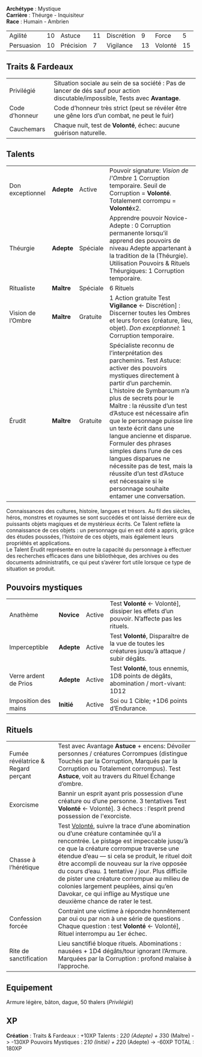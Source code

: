 **Archétype** : Mystique  
**Carrière** : Théurge - Inquisiteur  
**Race** : Humain - Ambrien

|     |     |     |     |     |     |     |     |
| --- | --- | --- | --- | --- | --- | --- | --- |
| Agilité | 10  | Astuce | 11  | Discrétion | 9   | Force | 5   |
| Persuasion | 10  | Précision | 7   | Vigilance | 13  | Volonté | 15  |

## Traits & Fardeaux

|     |     | 
| --- | --- |
| Privilégié|Situation sociale au sein de sa société : Pas de lancer de dés sauf pour action discutable/impossible, Tests avec **Avantage**. |
| Code d’honneur|Code d’honneur très strict (peut se révéler être une gêne lors d’un combat, ne peut le fuir) |
| Cauchemars|Chaque nuit, test de **Volonté**, échec: aucune guérison naturelle. |

## Talents

|     |     |     |     |
| --- | --- | --- | --- |
|Don exceptionnel| **Adepte**|Active|Pouvoir signature: _Vision de l'Ombre_ 1 Corruption temporaire. Seuil de Corruption = **Volonté**. Totalement corrompu = **Volonté**x2.|
|Théurgie|**Adepte**|Spéciale|Apprendre pouvoir Novice-Adepte : 0 Corruption permanente lorsqu’il apprend des pouvoirs de niveau Adepte appartenant à la tradition de la (Théurgie). Utilisation Pouvoirs & Rituels Théurgiques: 1 Corruption temporaire.|
|Ritualiste|**Maître**|Spéciale|6 Rituels|
|Vision de l’Ombre|**Maître**|Gratuite|1 Action gratuite Test **Vigilance** ← Discrétion] : Discerner toutes les Ombres et leurs forces (créature, lieu, objet). _Don exceptionnel_: 1 Corruption temporaire.|
|Érudit|**Maître**|Gratuite|Spécialiste reconnu de l’interprétation des parchemins. Test Astuce: activer des pouvoirs mystiques directement à partir d’un parchemin. L’histoire de Symbaroum n’a plus de secrets pour le Maître : la réussite d’un test d’Astuce est nécessaire afin que le personnage puisse lire un texte écrit dans une langue ancienne et disparue. Formuler des phrases simples dans l’une de ces langues disparues ne nécessite pas de test, mais la réussite d’un test d’Astuce est nécessaire si le personnage souhaite entamer une conversation.|

Connaissances des cultures, histoire, langues et trésors. Au fil des siècles, héros, monstres et royaumes se sont succédés et ont laissé derrière eux de puissants objets magiques et de mystérieux écrits. Ce Talent reflète la connaissance de ces objets : un personnage qui en est doté a appris, grâce des études poussées, l’histoire de ces objets, mais également leurs propriétés et applications.  
Le Talent Érudit représente en outre la capacité du personnage à effectuer des recherches efficaces dans une bibliothèque, des archives ou des documents administratifs, ce qui peut s’avérer fort utile lorsque ce type de situation se produit.

## Pouvoirs mystiques

|     |     |     |     |
| --- | --- | --- | --- |
|Anathème|**Novice**|Active|Test **Volonté** ← Volonté], dissiper les effets d’un pouvoir. N’affecte pas les rituels.|
|Imperceptible|**Adepte**|Active|Test **Volonté**, Disparaître de la vue de toutes les créatures jusqu’à attaque / subir dégâts.|
|Verre ardent de Prios|**Adepte**|Active|Test **Volonté**, tous ennemis, 1D8 points de dégâts, abomination / mort-vivant: 1D12|
|Imposition des mains|**Initié**|Active|Soi ou 1 Cible; +1D6 points d’Endurance.|

## Rituels

|     |     |
| --- | --- |
|Fumée révélatrice & Regard perçant|Test avec Avantage **Astuce** + encens: Dévoiler personnes / créatures Corrompues (distingue Touchés par la Corruption, Marqués par la Corruption ou Totalement corrompus). Test **Astuce**, voit au travers du Rituel Échange d’ombre.|
|Exorcisme|Bannir un esprit ayant pris possession d’une créature ou d’une personne. 3 tentatives Test **Volonté** ← Volonté]. 3 échecs : l’esprit prend possession de l'exorciste.|
|Chasse à l’hérétique|Test [Volonté](/2024-10-28_001.md#Volont%C3%A9), suivre la trace d’une abomination ou d’une créature contaminée qu’il a rencontrée. Le pistage est impeccable jusqu’à ce que la créature corrompue traverse une étendue d’eau — si cela se produit, le rituel doit être accompli de nouveau sur la rive opposée du cours d’eau. 1 tentative / jour. Plus difficile de pister une créature corrompue au milieu de colonies largement peuplées, ainsi qu’en Davokar, ce qui inflige au Mystique une deuxième chance de rater le test.|
|Confession forcée|Contraint une victime à répondre honnêtement par oui ou par non à une série de questions . Chaque question : test **Volonté** ← Volonté], Rituel interrompu au 1er échec.|
|Rite de sanctification|Lieu sanctifié bloque rituels. Abominations : nausées + 1D4 dégâts/tour ignorant l’Armure. Marquées par la Corruption : profond malaise à l’approche.|

## Equipement
Armure légère, bâton, dague, 50 thalers (_Privilégié_)

## XP 
**Création** : 
Traits & Fardeaux : +10XP
Talents : 2*20 (Adepte) + 3*30 (Maître) -> -130XP
Pouvoirs Mystiques : 2*10 (Initié) + 2*20 (Adepte) -> -60XP
TOTAL : 180XP